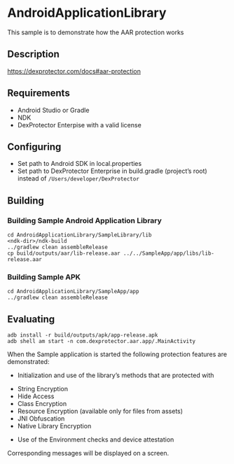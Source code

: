 # AndroidApplicationLibrary
 This sample is to demonstrate how the AAR protection works
## Description
https://dexprotector.com/docs#aar-protection

## Requirements
- Android Studio or Gradle
- NDK
- DexProtector Enterpise with a valid license

## Configuring 
- Set path to Android SDK in local.properties
- Set path to DexProtector Enterprise in build.gradle (project’s root) instead of `/Users/developer/DexProtector`

## Building

### Building Sample Android Application Library
```
cd AndroidApplicationLibrary/SampleLibrary/lib
<ndk-dir>/ndk-build
../gradlew clean assembleRelease
cp build/outputs/aar/lib-release.aar ../../SampleApp/app/libs/lib-release.aar
```
### Building Sample APK
```
cd AndroidApplicationLibrary/SampleApp/app
../gradlew clean assembleRelease
```

## Evaluating
```
adb install -r build/outputs/apk/app-release.apk
adb shell am start -n com.dexprotector.aar.app/.MainActivity
```

When the Sample application is started the following protection features are demonstrated:

- Initialization and use of the library’s methods that are protected with
 * String Encryption
 * Hide Access
 * Class Encryption
 * Resource Encryption (available only for files from assets)
 * JNI Obfuscation
 * Native Library Encryption
- Use of the Environment checks and device attestation

Corresponding messages will be displayed on a screen.
